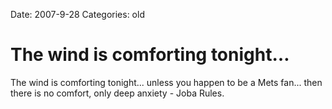 Date: 2007-9-28
Categories: old

# The wind is comforting tonight…

The wind is comforting tonight... unless you happen to be a Mets fan... then there is no comfort, only deep anxiety - Joba Rules.
